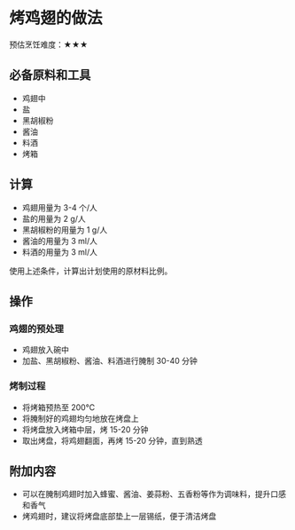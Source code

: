 # 烤鸡翅的做法

预估烹饪难度：★★★

## 必备原料和工具

- 鸡翅中
- 盐
- 黑胡椒粉
- 酱油
- 料酒
- 烤箱

## 计算

- 鸡翅用量为 3-4 个/人
- 盐的用量为 2 g/人
- 黑胡椒粉的用量为 1 g/人
- 酱油的用量为 3 ml/人
- 料酒的用量为 3 ml/人

使用上述条件，计算出计划使用的原材料比例。

## 操作

### 鸡翅的预处理

- 鸡翅放入碗中
- 加盐、黑胡椒粉、酱油、料酒进行腌制 30-40 分钟

### 烤制过程

- 将烤箱预热至 200℃
- 将腌制好的鸡翅均匀地放在烤盘上
- 将烤盘放入烤箱中层，烤 15-20 分钟
- 取出烤盘，将鸡翅翻面，再烤 15-20 分钟，直到熟透

## 附加内容

- 可以在腌制鸡翅时加入蜂蜜、酱油、姜蒜粉、五香粉等作为调味料，提升口感和香气
- 烤鸡翅时，建议将烤盘底部垫上一层锡纸，便于清洁烤盘